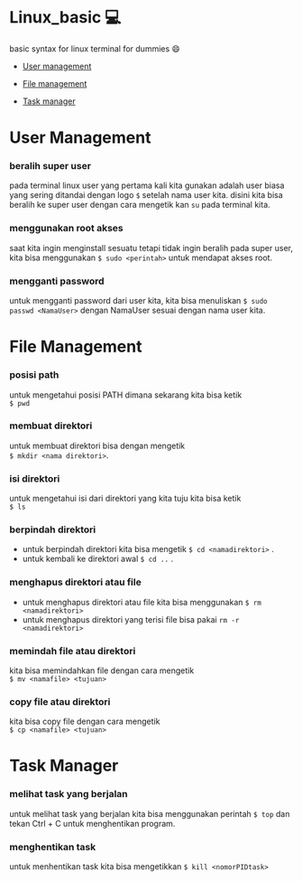 # Linux_basic 💻
basic syntax for linux terminal for dummies 😄
- [User management](#user-management) 

- [File management](#file-management)

- [Task manager](#task-manager)

# User Management
### beralih super user

pada terminal linux user yang pertama kali kita gunakan adalah user biasa yang sering ditandai dengan logo `$` setelah nama user kita. disini kita bisa beralih ke super user dengan cara mengetik kan `su` pada terminal kita.

### menggunakan root akses
saat kita ingin menginstall sesuatu tetapi tidak ingin beralih pada super user, kita bisa menggunakan `$ sudo <perintah>` untuk mendapat akses root.

### mengganti password
untuk mengganti password dari user kita, kita bisa menuliskan `$ sudo passwd <NamaUser>` dengan NamaUser sesuai dengan nama user kita.

# File Management
### posisi path
untuk mengetahui posisi PATH dimana sekarang kita bisa ketik <br>`$ pwd`

### membuat direktori
untuk membuat direktori bisa dengan mengetik <br>`$ mkdir <nama direktori>`.

### isi direktori
untuk mengetahui isi dari direktori yang kita tuju kita bisa ketik <br> `$ ls`

### berpindah direktori
- untuk berpindah direktori kita bisa mengetik  `$ cd <namadirektori>` . 
- untuk kembali ke direktori awal `$ cd ..` .

### menghapus direktori atau file
- untuk menghapus direktori atau file kita bisa menggunakan `$ rm <namadirektori>`
- untuk menghapus direktori yang terisi file bisa pakai `rm -r <namadirektori>`

### memindah file atau direktori
kita bisa memindahkan file dengan cara mengetik <br> `$ mv <namafile> <tujuan>`

### copy file atau direktori
kita bisa copy file dengan cara mengetik <br> `$ cp <namafile> <tujuan>`


# Task Manager

### melihat task yang berjalan
untuk melihat task yang berjalan kita bisa menggunakan perintah `$ top` dan tekan Ctrl + C untuk menghentikan program.

### menghentikan task
untuk menhentikan task kita bisa mengetikkan `$ kill <nomorPIDtask>`
